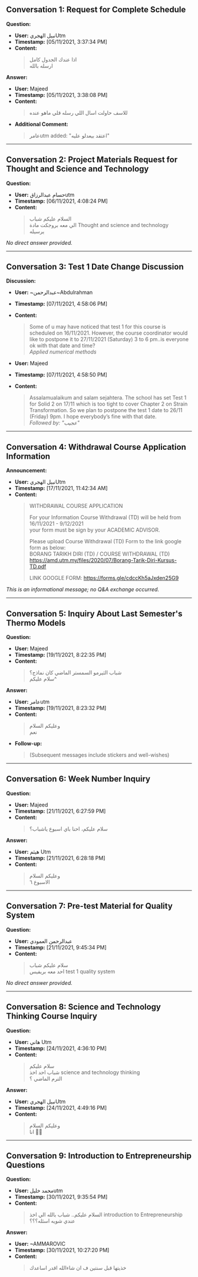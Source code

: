 ## Conversation 1: Request for Complete Schedule

**Question:**  
- **User:** نبيل الهجريUtm  
- **Timestamp:** [05/11/2021, 3:37:34 PM]  
- **Content:**  
  > اذا عندك الجدول كامل  
  > ارسله بالله

**Answer:**  
- **User:** Majeed  
- **Timestamp:** [05/11/2021, 3:38:08 PM]  
- **Content:**  
  > للاسف حاولت اسال اللي رسله قلي ماهو عنده  
- **Additional Comment:**  
  > عامرutm added: "اعتقد بيعدلو عليه"

---

## Conversation 2: Project Materials Request for Thought and Science and Technology

**Question:**  
- **User:** حسام عبدالرزاقutm  
- **Timestamp:** [06/11/2021, 4:08:24 PM]  
- **Content:**  
  > السلام عليكم شباب  
  > الي معه بروجكت مادة Thought and science and technology  
  > يرسيله

*No direct answer provided.*

---

## Conversation 3: Test 1 Date Change Discussion

**Discussion:**  
- **User:** ~عبدالرحمن~Abdulrahman  
- **Timestamp:** [07/11/2021, 4:58:06 PM]  
- **Content:**  
  > Some of u may have noticed that test 1 for this course is scheduled on 16/11/2021. However, the course coordinator would like to postpone it to 27/11/2021 (Saturday) 3 to 6 pm..is everyone ok with that date and time?  
  > *Applied numerical methods*

- **User:** Majeed  
- **Timestamp:** [07/11/2021, 4:58:50 PM]  
- **Content:**  
  > Assalamualaikum and salam sejahtera. The school has set Test 1 for Solid 2 on 17/11 which is too tight to cover Chapter 2 on Strain Transformation. So we plan to postpone the test 1 date to 26/11 (Friday) 9pm. I hope everybody’s fine with that date.  
  > *Followed by: "عجيب"*

---

## Conversation 4: Withdrawal Course Application Information

**Announcement:**  
- **User:** نبيل الهجريUtm  
- **Timestamp:** [17/11/2021, 11:42:34 AM]  
- **Content:**  
  > WITHDRAWAL COURSE APPLICATION  
  >  
  > For your Information Course Withdrawal (TD) will be held from 16/11/2021 - 9/12/2021  
  > your form must be sign by your ACADEMIC ADVISOR.  
  >  
  > Please upload Course Withdrawal (TD) Form to the link google form as below:  
  > BORANG TARIKH DIRI (TD) / COURSE WITHDRAWAL (TD)  
  > https://amd.utm.my/files/2020/07/Borang-Tarik-Diri-Kursus-TD.pdf  
  >  
  > LINK GOOGLE FORM: https://forms.gle/cdccKh5aJxden25G9

*This is an informational message; no Q&A exchange occurred.*

---

## Conversation 5: Inquiry About Last Semester's Thermo Models

**Question:**  
- **User:** Majeed  
- **Timestamp:** [19/11/2021, 8:22:35 PM]  
- **Content:**  
  > شباب الثيرمو السمستر الماضي كان نماذج؟  
  > سلام عليكم^

**Answer:**  
- **User:** عامرutm  
- **Timestamp:** [19/11/2021, 8:23:32 PM]  
- **Content:**  
  > وعليكم السلام  
  > نعم  
- **Follow-up:**  
  > (Subsequent messages include stickers and well-wishes)

---

## Conversation 6: Week Number Inquiry

**Question:**  
- **User:** Majeed  
- **Timestamp:** [21/11/2021, 6:27:59 PM]  
- **Content:**  
  > سلام عليكم، احنا باي اسبوع ياشباب؟

**Answer:**  
- **User:** هيثم Utm  
- **Timestamp:** [21/11/2021, 6:28:18 PM]  
- **Content:**  
  > وعليكم السلام  
  > الاسبوع ٦

---

## Conversation 7: Pre-test Material for Quality System

**Question:**  
- **User:** عبدالرحمن العمودي  
- **Timestamp:** [21/11/2021, 9:45:34 PM]  
- **Content:**  
  > سلام عليكم شباب  
  > احد معه بريفيس test 1 quality system

*No direct answer provided.*

---

## Conversation 8: Science and Technology Thinking Course Inquiry

**Question:**  
- **User:** هاني Utm  
- **Timestamp:** [24/11/2021, 4:36:10 PM]  
- **Content:**  
  > سلام عليكم  
  > شباب احد اخذ science and technology thinking  
  > الترم الماضي ؟

**Answer:**  
- **User:** نبيل الهجريUtm  
- **Timestamp:** [24/11/2021, 4:49:16 PM]  
- **Content:**  
  > وعليكم السلام  
  > انا 🙋‍♂️

---

## Conversation 9: Introduction to Entrepreneurship Questions

**Question:**  
- **User:** محمد خليلutm  
- **Timestamp:** [30/11/2021, 9:35:54 PM]  
- **Content:**  
  > السلام عليكم.. شباب بالله الي اخذ introduction to Entrepreneurship عندي شويه اسئله؟؟؟

**Answer:**  
- **User:** ~AMMAROVIC  
- **Timestamp:** [30/11/2021, 10:27:20 PM]  
- **Content:**  
  > خذيتها قبل سنتين ف ان شاءالله اقدر اساعدك
